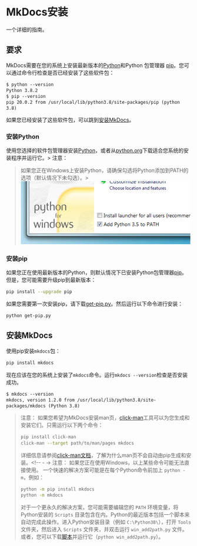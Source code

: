 # MkDocs安装

一个详细的指南。

## 要求

MkDocs需要在您的系统上安装最新版本的[Python]和Python 包管理器 [pip]。您可以通过命令行检查是否已经安装了这些软件包：

```console
$ python --version
Python 3.8.2
$ pip --version
pip 20.0.2 from /usr/local/lib/python3.8/site-packages/pip (python 3.8)
```

如果您已经安装了这些软件包，可以跳到[安装MkDocs](#安装mkdocs)。

### 安装Python

使用您选择的软件包管理器安装[Python]，或者从[python.org]下载适合您系统的安装程序并运行它。> 注意：
> 如果您正在Windows上安装Python，请确保勾选将Python添加到PATH的选项（默认情况下未勾选）。>
> ![Add Python to PATH](../img/win-py-install.png)

### 安装pip

如果您正在使用最新版本的Python，则默认情况下已安装Python包管理器[pip]。但是，您可能需要升级pip到最新版本：

```bash
pip install --upgrade pip
```

如果您需要第一次安装pip，请下载[get-pip.py]。然后运行以下命令进行安装：

```bash
python get-pip.py
```

## 安装MkDocs

使用pip安装`mkdocs`包：

```bash
pip install mkdocs
```

现在应该在您的系统上安装了`mkdocs`命令。运行`mkdocs --version`检查是否安装成功。

```console
$ mkdocs --version
mkdocs, version 1.2.0 from /usr/local/lib/python3.8/site-packages/mkdocs (Python 3.8)
```

> 注意：
> 如果您希望为MkDocs安装man页，[click-man]工具可以为您生成和安装它们。只需运行以下两个命令：
>
> ```bash
> pip install click-man
> click-man --target path/to/man/pages mkdocs
> ```
>
> 详细信息请参阅[click-man文档]，了解为什么man页不会自动由pip生成和安装。<!-- - ->
> 注意：
> 如果您正在使用Windows，以上某些命令可能无法直接使用。
> 一个快速的解决方案可能是在每个Python命令前加上 `python -m`，例如：
>
> ```bash
> python -m pip install mkdocs
> python -m mkdocs
> ```
>
> 对于一个更永久的解决方案，您可能需要编辑您的 `PATH` 环境变量，将Python安装的 `Scripts` 目录包含在内。Python的最近版本包括一个脚本来自动完成此操作。进入Python安装目录（例如 `C:\Python38\`），打开 `Tools` 文件夹，然后进入 `Scripts` 文件夹，并双击运行 `win_add2path.py` 文件。或者，您可以下载[脚本][a2p]并运行它（`python win_add2path.py`）。

[Python]: https://www.python.org/
[python.org]: https://www.python.org/downloads/
[pip]: https://pip.readthedocs.io/en/stable/installing/
[get-pip.py]: https://bootstrap.pypa.io/get-pip.py
[click-man]: https://github.com/click-contrib/click-man
[click-man文档]: https://github.com/click-contrib/click-man#automatic-man-page-installation-with-setuptools-and-pip
[a2p]: https://github.com/python/cpython/blob/master/Tools/scripts/win_add2path.py